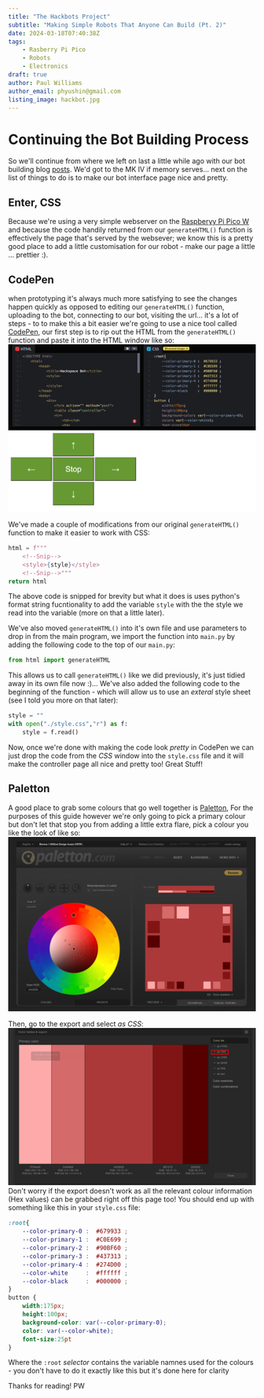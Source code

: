 ```yaml
---
title: "The Hackbots Project"
subtitle: "Making Simple Robots That Anyone Can Build (Pt. 2)"
date: 2024-03-18T07:40:38Z
tags:
    - Rasberry Pi Pico
    - Robots
    - Electronics
draft: true
author: Paul Williams
author_email: phyushin@gmail.com
listing_image: hackbot.jpg
---
```


# Continuing the Bot Building Process
So we'll continue from where we left on last a little while ago with our bot building blog [posts][1]. 
We'd got to the MK IV if memory serves... next on the list of things to do is to make our bot interface page nice and pretty.

## Enter, CSS
Because we're using a very simple webserver on the [Raspberyy Pi Pico W][2] and because the code handily returned from our `generateHTML()` function is effectively the page that's served by the websever; we know this is a pretty good place to add a little customisation for our robot - make our page a little ... prettier :).

## CodePen
when prototyping it's always much more satisfying to see the changes happen quickly as opposed to editing our `generateHTML()` function, uploading to the bot, connecting to our bot, visiting the url... it's a lot of steps - to to make this a bit easier we're going to use a nice tool called [CodePen][3], our first step is to rip out the HTML from the `generateHTML()` function and paste it into the HTML window like so:
![HTML & CSS above, results below](./images/codepen_screenshot.png)

We've made a couple of modifications from our original `generateHTML()` function to make it easier to work with CSS:

```python
html = f"""
    <!--Snip-->
    <style>{style}</style>
    <!--Snip-->"""
return html
```

The above code is snipped for brevity but what it does is uses python's format string fucntionality to add the variable `style` with the the style we read into the variable (more on that a little later).

We've also moved `generateHTML()` into it's own file and use parameters to drop in from the main program, we import the function into `main.py` by adding the following code to the top of our `main.py`:

```python
from html import generateHTML
```

This allows us to call `generateHTML()` like we did previously, it's just tidied away in its own file now :)... We've also added the following code to the beginning of the function - which will allow us to use an _exteral_ style sheet (see I told you more on that later):
```python
style = ""
with open("./style.css","r") as f:
    style = f.read()
```
Now, once we're done with making the code look _pretty_ in CodePen we can just drop the code from the _CSS_ window into the `style.css` file and it will make the controller page all nice and pretty too! Great Stuff!

## Paletton
A good place to grab some colours that go well together is [Paletton][3], For the purposes of this guide however we're only going to pick a primary colour but don't let that stop you from adding a little extra flare, pick a colour you like the look of like so:
![Paletton Colour Picker](./images/paletton1.png)

Then, go to the export and select _as CSS_:
![Export - listing colours that go well together](./images/export_as_css.png)
Don't worry if the export doesn't work as all the relevant colour information (Hex values) can be grabbed right off this page too!
You should end up with something like this in your `style.css` file:
```css
:root{
    --color-primary-0 :  #679933 ;
    --color-primary-1 :  #C0E699 ;
    --color-primary-2 :  #90BF60 ;
    --color-primary-3 :  #437313 ;
    --color-primary-4 :  #274D00 ;
    --color-white     :  #ffffff ;
    --color-black     :  #000000 ;
}
button {
    width:175px;
    height:100px;
    background-color: var(--color-primary-0);
    color: var(--color-white);
    font-size:25pt
}
```

Where the `:root` _selector_ contains the variable namnes used for the colours - you don't have to do it exactly like this but it's done here for clarity


Thanks for reading!
PW

[1]: https://www.leighhack.org/blog/ "More Hackbot Adventures"
[2]: https://www.raspberrypi.com/documentation/microcontrollers/raspberry-pi-pico.html "Raspberry Pi Pico"
[3]: https://codepen.io/pen/ "CodePen"
[4]: https://paletton.com/ "Paletton"